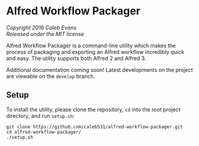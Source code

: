 # Alfred Workflow Packager

*Copyright 2016 Caleb Evans*  
*Released under the MIT license*

Alfred Workflow Packager is a command-line utility which makes the process of
packaging and exporting an Alfred workflow incredibly quick and easy. The
utility supports both Alfred 2 and Alfred 3.

Additional documentation coming soon! Latest developments on the project are
viewable on the `develop` branch.

## Setup

To install the utility, please clone the repository, `cd` into the root project
directory, and run `setup.sh`:

```
git clone https://github.com/caleb531/alfred-workflow-packager.git
cd alfred-workflow-packager/
./setup.sh
```
